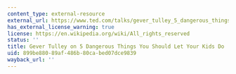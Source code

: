 ```yaml
---
content_type: external-resource
external_url: https://www.ted.com/talks/gever_tulley_5_dangerous_things_you_should_let_your_kids_do?language=en
has_external_license_warning: true
license: https://en.wikipedia.org/wiki/All_rights_reserved
status: ''
title: Gever Tulley on 5 Dangerous Things You Should Let Your Kids Do
uid: 899be880-89af-486b-80ca-bed07dce9839
wayback_url: ''
---
```

